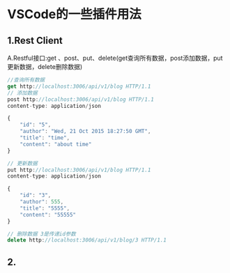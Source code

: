 # VSCode的一些插件用法

## 1.Rest Client

A.Restful接口:get 、post、put、delete(get查询所有数据，post添加数据，put更新数据，delete删除数据)

```js
//查询所有数据
get http://localhost:3006/api/v1/blog HTTP/1.1
// 添加数据
post http://localhost:3006/api/v1/blog HTTP/1.1
content-type: application/json

{
    "id": "5",
    "author": "Wed, 21 Oct 2015 18:27:50 GMT",
    "title": "time",
    "content": "about time"
}

// 更新数据
put http://localhost:3006/api/v1/blog HTTP/1.1
content-type: application/json

{
    "id": "3",
    "author": 555,
    "title": "5555",
    "content": "55555"
}

// 删除数据 3是传递id参数
delete http://localhost:3006/api/v1/blog/3 HTTP/1.1


```

## 2.